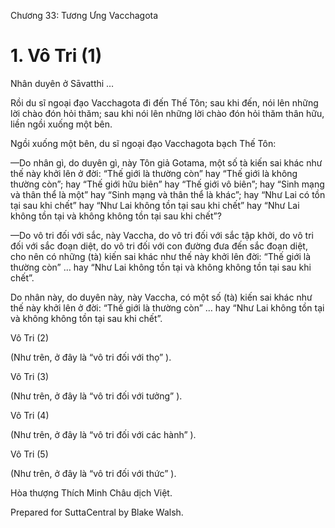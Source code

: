  

Chương 33: Tương Ưng Vacchagota

# 1\. Vô Tri (1)

Nhân duyên ở Sāvatthi …

Rồi du sĩ ngoại đạo Vacchagota đi đến Thế Tôn; sau khi đến, nói lên những lời chào đón hỏi thăm; sau khi nói lên những lời chào đón hỏi thăm thân hữu, liền ngồi xuống một bên.

Ngồi xuống một bên, du sĩ ngoại đạo Vacchagota bạch Thế Tôn:

—Do nhân gì, do duyên gì, này Tôn giả Gotama, một số tà kiến sai khác như thế này khởi lên ở đời: “Thế giới là thường còn” hay “Thế giới là không thường còn”; hay “Thế giới hữu biên” hay “Thế giới vô biên”; hay “Sinh mạng và thân thể là một” hay “Sinh mạng và thân thể là khác”; hay “Như Lai có tồn tại sau khi chết” hay “Như Lai không tồn tại sau khi chết” hay “Như Lai không tồn tại và không không tồn tại sau khi chết”?

—Do vô tri đối với sắc, này Vaccha, do vô tri đối với sắc tập khởi, do vô tri đối với sắc đoạn diệt, do vô tri đối với con đường đưa đến sắc đoạn diệt, cho nên có những (tà) kiến sai khác như thế này khởi lên đời: “Thế giới là thường còn” … hay “Như Lai không tồn tại và không không tồn tại sau khi chết”.

Do nhân này, do duyên này, này Vaccha, có một số (tà) kiến sai khác như thế này khởi lên ở đời: “Thế giới là thường còn” … hay “Như Lai không tồn tại và không không tồn tại sau khi chết”.

Vô Tri (2)

(Như trên, ở đây là “vô tri đối với thọ” ).

Vô Tri (3)

(Như trên, ở đây là “vô tri đối với tưởng” ).

Vô Tri (4)

(Như trên, ở đây là “vô tri đối với các hành” ).

Vô Tri (5)

(Như trên, ở đây là “vô tri đối với thức” ).

Hòa thượng Thích Minh Châu dịch Việt.

Prepared for SuttaCentral by Blake Walsh.